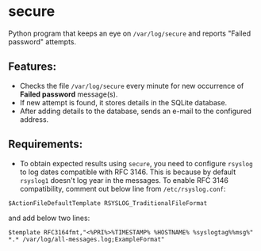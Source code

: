 secure
======

Python program that keeps an eye on `/var/log/secure` and reports "Failed password" attempts.

Features:
--------
* Checks the file `/var/log/secure` every minute for new occurrence of **Failed password** message(s).
* If new attempt is found, it stores details in the SQLite database.
* After adding details to the database, sends an e-mail to the configured address.

Requirements:
------------
* To obtain expected results using `secure`, you need to configure `rsyslog` to log dates compatible with RFC 3146. This is because by default `rsyslog1` doesn't log year in the messages. To enable RFC 3146 compatibility, comment out below line from `/etc/rsyslog.conf`:
~~~
$ActionFileDefaultTemplate RSYSLOG_TraditionalFileFormat
~~~
and add below two lines:
~~~
$template RFC3164fmt,"<%PRI%>%TIMESTAMP% %HOSTNAME% %syslogtag%%msg%"
*.* /var/log/all-messages.log;ExampleFormat"
~~~
